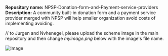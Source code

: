 __Repository name:__ 
NPSP-Donation-form-and-Payment-service-providers<br>
__Description:__ 
A community built-in donation form and a payment service provider merged with NPSP will help smaller organization avoid costs of implementing avoiding.

// to Jurgen and Nvhenegel, please upload the scheme image in the main repository and then change *myimage.png* below with the image's file name.

![Image](https://github.com/SFDO-Sprint-2019-Amsterdam/NPSP-Donation-form-and-Payment-service-providers/blob/master/myimage.png?raw=true)
